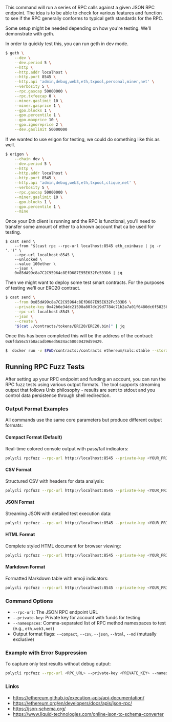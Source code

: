 This command will run a series of RPC calls against a given JSON RPC endpoint. The idea is to be able to check for various features and function to see if the RPC generally conforms to typical geth standards for the RPC.

Some setup might be needed depending on how you're testing. We'll demonstrate with geth.

In order to quickly test this, you can run geth in dev mode.

```bash
$ geth \
    --dev \
    --dev.period 5 \
    --http \
    --http.addr localhost \
    --http.port 8545 \
    --http.api 'admin,debug,web3,eth,txpool,personal,miner,net' \
    --verbosity 5 \
    --rpc.gascap 50000000 \
    --rpc.txfeecap 0 \
    --miner.gaslimit 10 \
    --miner.gasprice 1 \
    --gpo.blocks 1 \
    --gpo.percentile 1 \
    --gpo.maxprice 10 \
    --gpo.ignoreprice 2 \
    --dev.gaslimit 50000000
```

If we wanted to use erigon for testing, we could do something like this as well.

```bash
$ erigon \
    --chain dev \
    --dev.period 5 \
    --http \
    --http.addr localhost \
    --http.port 8545 \
    --http.api 'admin,debug,web3,eth,txpool,clique,net' \
    --verbosity 5 \
    --rpc.gascap 50000000 \
    --miner.gaslimit 10 \
    --gpo.blocks 1 \
    --gpo.percentile 1 \
    --mine
```

Once your Eth client is running and the RPC is functional, you'll need to transfer some amount of ether to a known account that ca be used for testing.

```
$ cast send \
    --from "$(cast rpc --rpc-url localhost:8545 eth_coinbase | jq -r '.')" \
    --rpc-url localhost:8545 \
    --unlocked \
    --value 100ether \
    --json \
    0x85dA99c8a7C2C95964c8EfD687E95E632Fc533D6 | jq
```

Then we might want to deploy some test smart contracts. For the purposes of testing we'll our ERC20 contract.

```bash
$ cast send \
    --from 0x85dA99c8a7C2C95964c8EfD687E95E632Fc533D6 \
    --private-key 0x42b6e34dc21598a807dc19d7784c71b2a7a01f6480dc6f58258f78e539f1a1fa \
    --rpc-url localhost:8545 \
    --json \
    --create \
    "$(cat ./contracts/tokens/ERC20/ERC20.bin)" | jq
```

Once this has been completed this will be the address of the contract: `0x6fda56c57b0acadb96ed5624ac500c0429d59429`.

```bash
$  docker run -v $PWD/contracts:/contracts ethereum/solc:stable --storage-layout /contracts/tokens/ERC20/ERC20.sol
```

## Running RPC Fuzz Tests

After setting up your RPC endpoint and funding an account, you can run the RPC fuzz tests using various output formats. The tool supports streaming output that follows Unix philosophy - results are sent to stdout and you control data persistence through shell redirection.

### Output Format Examples

All commands use the same core parameters but produce different output formats:

#### Compact Format (Default)
Real-time colored console output with pass/fail indicators:
```bash
polycli rpcfuzz --rpc-url http://localhost:8545 --private-key <YOUR_PRIVATE_KEY> --namespaces eth,web3,net --compact > results.txt
```

#### CSV Format
Structured CSV with headers for data analysis:
```bash
polycli rpcfuzz --rpc-url http://localhost:8545 --private-key <YOUR_PRIVATE_KEY> --namespaces eth,web3,net --csv > results.csv
```

#### JSON Format
Streaming JSON with detailed test execution data:
```bash
polycli rpcfuzz --rpc-url http://localhost:8545 --private-key <YOUR_PRIVATE_KEY> --namespaces eth,web3,net --json > results.json
```

#### HTML Format
Complete styled HTML document for browser viewing:
```bash
polycli rpcfuzz --rpc-url http://localhost:8545 --private-key <YOUR_PRIVATE_KEY> --namespaces eth,web3,net --html > results.html
```

#### Markdown Format
Formatted Markdown table with emoji indicators:
```bash
polycli rpcfuzz --rpc-url http://localhost:8545 --private-key <YOUR_PRIVATE_KEY> --namespaces eth,web3,net --md > results.md
```

### Command Options

- `--rpc-url`: The JSON RPC endpoint URL
- `--private-key`: Private key for account with funds for testing
- `--namespaces`: Comma-separated list of RPC method namespaces to test (e.g., `eth,web3,net`)
- Output format flags: `--compact`, `--csv`, `--json`, `--html`, `--md` (mutually exclusive)

### Example with Error Suppression

To capture only test results without debug output:
```bash
polycli rpcfuzz --rpc-url <RPC_URL> --private-key <PRIVATE_KEY> --namespaces eth,web3,net --json 2>/dev/null > clean_results.json
```

### Links

- https://ethereum.github.io/execution-apis/api-documentation/
- https://ethereum.org/en/developers/docs/apis/json-rpc/
- https://json-schema.org/
- https://www.liquid-technologies.com/online-json-to-schema-converter
